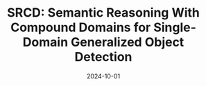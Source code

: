 ---
title: "SRCD: Semantic Reasoning With Compound Domains for Single-Domain Generalized Object Detection"
authors:
- Zhijie Rao
- Jingcai Guo
- Luyao Tang
- Yue Huang
- Xinghao Ding
- Song Guo


date: "2024-10-01"
# doi: "10.1109/TNSE.2022.3141728"

# Publication type.
# 1 = Conference paper; 2 = Journal article;
# 3 = Preprint Paper; 4 = Report; 5 = Book; 6 = Book section;
# 7 = Thesis; 8 = Patent
publication_types: ["2"]

# Publication name and optional abbreviated publication name.
publication: IEEE Transactions on Neural Networks and Learning Systems (TNNLS) (CCF-A)
# publication_short: "TNSE (JCR-Q1)"

# url_pdf: https://www.computer.org/csdl/journal/tm/5555/01/10382540/1TxRxQljO5a
# url_code: ''
# url_dataset: ''
# url_poster: ''
# url_project: ''
# url_slides: ''
# url_video: ''

---